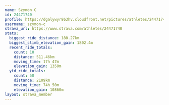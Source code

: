 ```yaml
---
name: Szymon C
id: 24471740
profile: https://dgalywyr863hv.cloudfront.net/pictures/athletes/24471740/7213253/3/large.jpg
username: szymon-c
strava_url: https://www.strava.com/athletes/24471740
stats:
  biggest_ride_distance: 180.27km
  biggest_climb_elevation_gain: 1802.4m
  recent_ride_totals:
    count: 10
    distance: 511.46km
    moving_time: 17h 47m
    elevation_gain: 1350m
  ytd_ride_totals:
    count: 50
    distance: 2109km
    moving_time: 74h 50m
    elevation_gain: 10860m
layout: strava_member
--- 
```

